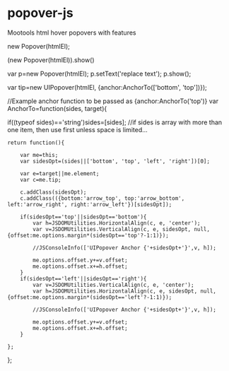 popover-js
==========

Mootools html hover popovers with features


new Popover(htmlEl);


(new Popover(htmlEl)).show()


var p=new Popover(htmlEl);
p.setText('replace text');
p.show();

var tip=new UIPopover(htmlEl, {anchor:AnchorTo(['bottom', 'top'])}); 


//Example anchor function to be passed as {anchor:AnchorTo('top')}
var AnchorTo=function(sides, target){

  if((typeof sides)=='string')sides=[sides];
  //if sides is array with more than one item, then use first unless space is limited...

	return function(){

		var me=this;
		var sidesOpt=(sides||['bottom', 'top', 'left', 'right'])[0];
		
		var e=target||me.element;
		var c=me.tip;
		
		c.addClass(sidesOpt);
		c.addClass(({bottom:'arrow_top', top:'arrow_bottom', left:'arrow_right', right:'arrow_left'})[sidesOpt]);
		
		if(sidesOpt=='top'||sidesOpt=='bottom'){	
			var h=JSDOMUtilities.HorizontalAlign(c, e, 'center');	
			var v=JSDOMUtilities.VerticalAlign(c, e, sidesOpt, null, {offset:me.options.margin*(sidesOpt=='top'?-1:1)});	
			
			//JSConsoleInfo(['UIPopover Anchor {'+sidesOpt+'}',v, h]);
			
			me.options.offset.y+=v.offset;
			me.options.offset.x+=h.offset;
		}
		if(sidesOpt=='left'||sidesOpt=='right'){
			var v=JSDOMUtilities.VerticalAlign(c, e, 'center');
			var h=JSDOMUtilities.HorizontalAlign(c, e, sidesOpt, null,{offset:me.options.margin*(sidesOpt=='left'?-1:1)});	
			
			//JSConsoleInfo(['UIPopover Anchor {'+sidesOpt+'}',v, h]);
			
			me.options.offset.y+=v.offset;
			me.options.offset.x+=h.offset;
		}

	};
	
};
